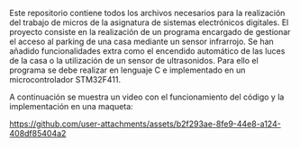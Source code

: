 Este repositorio contiene todos los archivos necesarios para la realización del trabajo de micros de la asignatura de sistemas electrónicos digitales. 
El proyecto consiste en la realización de un programa encargado de gestionar el acceso al parking de una casa mediante un sensor infrarrojo.
Se han añadido funcionalidades extra como el encendido automático de las luces de la casa o la utilización de un sensor de ultrasonidos.
Para ello el programa se debe realizar en lenguaje C e implementado en un microcontrolador STM32F411.

A continuación se muestra un video con el funcionamiento del código y la implementación en una maqueta:

https://github.com/user-attachments/assets/b2f293ae-8fe9-44e8-a124-408df85404a2

